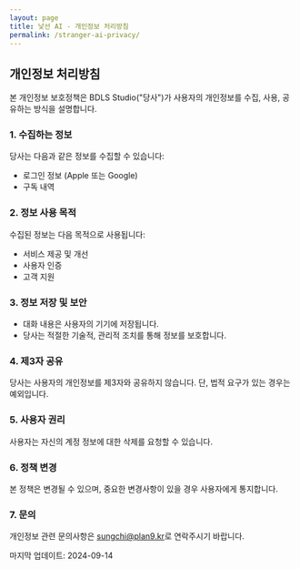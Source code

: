 ```yaml
---
layout: page
title: 낯선 AI - 개인정보 처리방침
permalink: /stranger-ai-privacy/
---
```


## 개인정보 처리방침

본 개인정보 보호정책은 BDLS Studio("당사")가 사용자의 개인정보를 수집, 사용, 공유하는 방식을 설명합니다.

### 1. 수집하는 정보

당사는 다음과 같은 정보를 수집할 수 있습니다:
- 로그인 정보 (Apple 또는 Google)
- 구독 내역

### 2. 정보 사용 목적

수집된 정보는 다음 목적으로 사용됩니다:
- 서비스 제공 및 개선
- 사용자 인증
- 고객 지원

### 3. 정보 저장 및 보안

- 대화 내용은 사용자의 기기에 저장됩니다.
- 당사는 적절한 기술적, 관리적 조치를 통해 정보를 보호합니다.

### 4. 제3자 공유

당사는 사용자의 개인정보를 제3자와 공유하지 않습니다. 단, 법적 요구가 있는 경우는 예외입니다.

### 5. 사용자 권리

사용자는 자신의 계정 정보에 대한 삭제를 요청할 수 있습니다.

### 6. 정책 변경

본 정책은 변경될 수 있으며, 중요한 변경사항이 있을 경우 사용자에게 통지합니다.

### 7. 문의

개인정보 관련 문의사항은 <sungchi@plan9.kr>로 연락주시기 바랍니다.

마지막 업데이트: 2024-09-14
